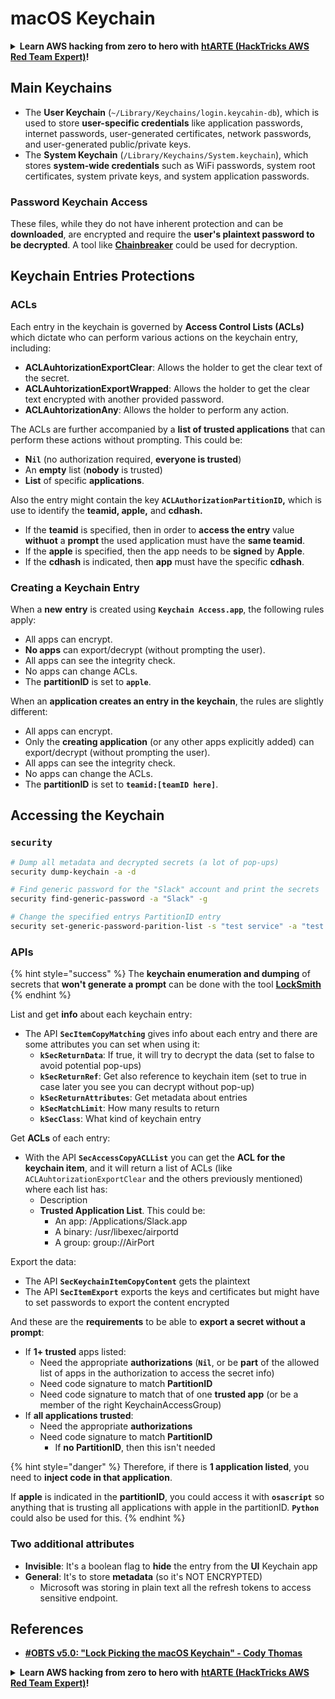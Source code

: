 # macOS Keychain

<details>

<summary><strong>Learn AWS hacking from zero to hero with</strong> <a href="https://training.hacktricks.xyz/courses/arte"><strong>htARTE (HackTricks AWS Red Team Expert)</strong></a><strong>!</strong></summary>

Other ways to support HackTricks:

* If you want to see your **company advertised in HackTricks** or **download HackTricks in PDF** Check the [**SUBSCRIPTION PLANS**](https://github.com/sponsors/carlospolop)!
* Get the [**official PEASS & HackTricks swag**](https://peass.creator-spring.com)
* Discover [**The PEASS Family**](https://opensea.io/collection/the-peass-family), our collection of exclusive [**NFTs**](https://opensea.io/collection/the-peass-family)
* **Join the** 💬 [**Discord group**](https://discord.gg/hRep4RUj7f) or the [**telegram group**](https://t.me/peass) or **follow** us on **Twitter** 🐦 [**@carlospolopm**](https://twitter.com/hacktricks_live)**.**
* **Share your hacking tricks by submitting PRs to the** [**HackTricks**](https://github.com/carlospolop/hacktricks) and [**HackTricks Cloud**](https://github.com/carlospolop/hacktricks-cloud) github repos.

</details>

## Main Keychains

* The **User Keychain** (`~/Library/Keychains/login.keycahin-db`), which is used to store **user-specific credentials** like application passwords, internet passwords, user-generated certificates, network passwords, and user-generated public/private keys.
* The **System Keychain** (`/Library/Keychains/System.keychain`), which stores **system-wide credentials** such as WiFi passwords, system root certificates, system private keys, and system application passwords.

### Password Keychain Access

These files, while they do not have inherent protection and can be **downloaded**, are encrypted and require the **user's plaintext password to be decrypted**. A tool like [**Chainbreaker**](https://github.com/n0fate/chainbreaker) could be used for decryption.

## Keychain Entries Protections

### ACLs

Each entry in the keychain is governed by **Access Control Lists (ACLs)** which dictate who can perform various actions on the keychain entry, including:

* **ACLAuhtorizationExportClear**: Allows the holder to get the clear text of the secret.
* **ACLAuhtorizationExportWrapped**: Allows the holder to get the clear text encrypted with another provided password.
* **ACLAuhtorizationAny**: Allows the holder to perform any action.

The ACLs are further accompanied by a **list of trusted applications** that can perform these actions without prompting. This could be:

* &#x20;**N`il`** (no authorization required, **everyone is trusted**)
* An **empty** list (**nobody** is trusted)
* **List** of specific **applications**.

Also the entry might contain the key **`ACLAuthorizationPartitionID`,** which is use to identify the **teamid, apple,** and **cdhash.**

* If the **teamid** is specified, then in order to **access the entry** value **withuot** a **prompt** the used application must have the **same teamid**.
* If the **apple** is specified, then the app needs to be **signed** by **Apple**.
* If the **cdhash** is indicated, then **app** must have the specific **cdhash**.

### Creating a Keychain Entry

When a **new** **entry** is created using **`Keychain Access.app`**, the following rules apply:

* All apps can encrypt.
* **No apps** can export/decrypt (without prompting the user).
* All apps can see the integrity check.
* No apps can change ACLs.
* The **partitionID** is set to **`apple`**.

When an **application creates an entry in the keychain**, the rules are slightly different:

* All apps can encrypt.
* Only the **creating application** (or any other apps explicitly added) can export/decrypt (without prompting the user).
* All apps can see the integrity check.
* No apps can change the ACLs.
* The **partitionID** is set to **`teamid:[teamID here]`**.

## Accessing the Keychain

### `security`

```bash
# Dump all metadata and decrypted secrets (a lot of pop-ups)
security dump-keychain -a -d

# Find generic password for the "Slack" account and print the secrets
security find-generic-password -a "Slack" -g

# Change the specified entrys PartitionID entry
security set-generic-password-parition-list -s "test service" -a "test acount" -S
```

### APIs

{% hint style="success" %}
The **keychain enumeration and dumping** of secrets that **won't generate a prompt** can be done with the tool [**LockSmith**](https://github.com/its-a-feature/LockSmith)
{% endhint %}

List and get **info** about each keychain entry:

* The API **`SecItemCopyMatching`** gives info about each entry and there are some attributes you can set when using it:
  * **`kSecReturnData`**: If true, it will try to decrypt the data (set to false to avoid potential pop-ups)
  * **`kSecReturnRef`**: Get also reference to keychain item (set to true in case later you see you can decrypt without pop-up)
  * **`kSecReturnAttributes`**: Get metadata about entries
  * **`kSecMatchLimit`**: How many results to return
  * **`kSecClass`**: What kind of keychain entry

Get **ACLs** of each entry:

* With the API **`SecAccessCopyACLList`** you can get the **ACL for the keychain item**, and it will return a list of ACLs (like `ACLAuhtorizationExportClear` and the others previously mentioned)  where each list has:
  * Description
  * **Trusted Application List**. This could be:
    * An app: /Applications/Slack.app
    * A binary: /usr/libexec/airportd
    * A group: group://AirPort

Export the data:

* The API **`SecKeychainItemCopyContent`** gets the plaintext
* The API  **`SecItemExport`** exports the keys and certificates but might have to set passwords to export the content encrypted

And these are the **requirements** to be able to **export a secret without a prompt**:

* If **1+ trusted** apps listed:
  * Need the appropriate **authorizations** (**`Nil`**, or be **part** of the allowed list of apps in the authorization to access the secret info)
  * Need code signature to match **PartitionID**
  * Need code signature to match that of one **trusted app** (or be a member of the right KeychainAccessGroup)
* If **all applications trusted**:
  * Need the appropriate **authorizations**
  * Need code signature to match **PartitionID**
    * If **no PartitionID**, then this isn't needed

{% hint style="danger" %}
Therefore, if there is **1 application listed**, you need to **inject code in that application**.

If **apple** is indicated in the **partitionID**, you could access it with **`osascript`** so anything that is trusting all applications with apple in the partitionID. **`Python`** could also be used for this.
{% endhint %}

### Two additional attributes

* **Invisible**: It's a boolean flag to **hide** the entry from the **UI** Keychain app
* **General**: It's to store **metadata** (so it's NOT ENCRYPTED)
  * Microsoft was storing in plain text all the refresh tokens to access sensitive endpoint.

## References

* [**#OBTS v5.0: "Lock Picking the macOS Keychain" - Cody Thomas**](https://www.youtube.com/watch?v=jKE1ZW33JpY)

<details>

<summary><strong>Learn AWS hacking from zero to hero with</strong> <a href="https://training.hacktricks.xyz/courses/arte"><strong>htARTE (HackTricks AWS Red Team Expert)</strong></a><strong>!</strong></summary>

Other ways to support HackTricks:

* If you want to see your **company advertised in HackTricks** or **download HackTricks in PDF** Check the [**SUBSCRIPTION PLANS**](https://github.com/sponsors/carlospolop)!
* Get the [**official PEASS & HackTricks swag**](https://peass.creator-spring.com)
* Discover [**The PEASS Family**](https://opensea.io/collection/the-peass-family), our collection of exclusive [**NFTs**](https://opensea.io/collection/the-peass-family)
* **Join the** 💬 [**Discord group**](https://discord.gg/hRep4RUj7f) or the [**telegram group**](https://t.me/peass) or **follow** us on **Twitter** 🐦 [**@carlospolopm**](https://twitter.com/hacktricks_live)**.**
* **Share your hacking tricks by submitting PRs to the** [**HackTricks**](https://github.com/carlospolop/hacktricks) and [**HackTricks Cloud**](https://github.com/carlospolop/hacktricks-cloud) github repos.

</details>
